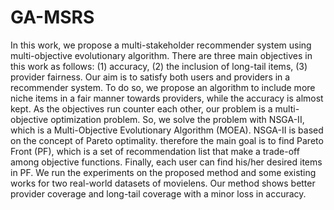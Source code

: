 # GA-MSRS
In this work, we propose a multi-stakeholder recommender system using multi-objective evolutionary algorithm.
There are three main objectives in this work as follows: 
(1) accuracy, 
(2) the inclusion of long-tail items, 
(3) provider fairness. 
Our aim is to satisfy both users and providers in a recommender system. To do so, we propose an algorithm to include more niche items in a fair manner towards providers, while the accuracy is almost kept. As the objectives run counter each other, our problem is a multi-objective optimization problem. So, we solve the problem with NSGA-II, which is a Multi-Objective Evolutionary Algorithm (MOEA). NSGA-II is based on the concept of Pareto optimality. therefore the main goal is to find Pareto Front (PF), which is a set of recommendation list that make a trade-off among objective functions. Finally, each user can find his/her desired items in PF. 
We run the experiments on the proposed method and some existing works for two real-world datasets of movielens. Our method shows better provider coverage and long-tail coverage with a minor loss in accuracy.
